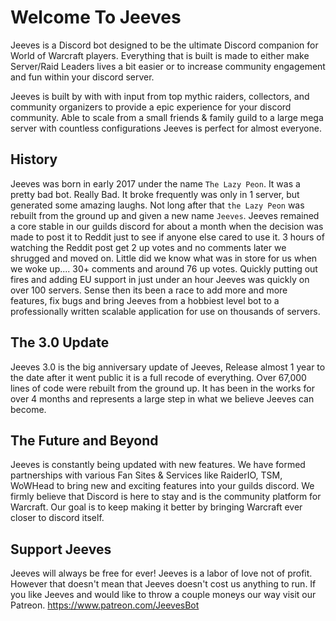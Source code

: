 # Welcome To Jeeves

Jeeves is a Discord bot designed to be the ultimate Discord companion for World of Warcraft players. Everything that is built is made to either make Server/Raid Leaders lives a bit easier or to increase community engagement and fun within your discord server.

Jeeves is built by with with input from top mythic raiders, collectors, and community organizers to provide a epic experience for your discord community. Able to scale from a small friends & family guild to a large mega server with countless configurations Jeeves is perfect for almost everyone.


## History
Jeeves was born in early 2017 under the name `The Lazy Peon`. It was a pretty bad bot. Really Bad. It broke frequently was only in 1 server, but generated some amazing laughs. Not long after that `the Lazy Peon` was rebuilt from the ground up and given a new name `Jeeves`. Jeeves remained a core stable in our guilds discord for about a month when the decision was made to post it to Reddit just to see if anyone else cared to use it. 3 hours of watching the Reddit post get 2 up votes and no comments later we shrugged and moved on. Little did we know what was in store for us when we woke up.... 30+ comments and around 76 up votes. Quickly putting out fires and adding EU support in just under an hour Jeeves was quickly on over 100 servers. Sense then its been a race to add more and more features, fix bugs and bring Jeeves from a hobbiest level bot to a professionally written scalable application for use on thousands of servers.

## The 3.0 Update
Jeeves 3.0 is the big anniversary update of Jeeves, Release almost 1 year to the date after it went public it is a full recode of everything. Over 67,000 lines of code were rebuilt from the ground up. It has been in the works for over 4 months and represents a large step in what we believe Jeeves can become.

## The Future and Beyond
Jeeves is constantly being updated with new features. We have formed partnerships with various Fan Sites & Services like RaiderIO, TSM, WoWHead to bring new and exciting features into your guilds discord. We firmly believe that Discord is here to stay and is the community platform for Warcraft. Our goal is to keep making it better by bringing Warcraft ever closer to discord itself.

## Support Jeeves
Jeeves will always be free for ever! Jeeves is a labor of love not of profit. However that doesn't mean that Jeeves doesn't cost us anything to run. If you like Jeeves and would like to throw a couple moneys our way visit our Patreon.
https://www.patreon.com/JeevesBot